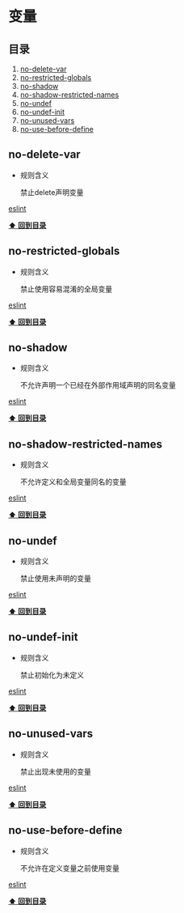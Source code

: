 # 变量

## 目录

1. [no-delete-var](#no-delete-var)
2. [no-restricted-globals](#no-restricted-globals)
3. [no-shadow](#no-shadow)
4. [no-shadow-restricted-names](#no-shadow-restricted-names)
5. [no-undef](#no-undef)
6. [no-undef-init](#no-undef-init)
7. [no-unused-vars](#no-unused-vars)
8. [no-use-before-define](#no-use-before-define)

<a id='no-delete-var'></a>
## no-delete-var

- 规则含义

  禁止delete声明变量

[eslint](https://eslint.org/docs/rules/no-delete-var.md)

**[⬆ 回到目录](#目录)**

<a id='no-restricted-globals'></a>
## no-restricted-globals

- 规则含义

  禁止使用容易混淆的全局变量

[eslint](https://eslint.org/docs/rules/no-restricted-globals.md)

**[⬆ 回到目录](#目录)**

<a id='no-shadow'></a>
## no-shadow

- 规则含义

  不允许声明一个已经在外部作用域声明的同名变量

[eslint](https://eslint.org/docs/rules/no-shadow.md)

**[⬆ 回到目录](#目录)**

<a id='no-shadow-restricted-names'></a>
## no-shadow-restricted-names

- 规则含义

  不允许定义和全局变量同名的变量

[eslint](https://eslint.org/docs/rules/no-shadow-restricted-names.md)

**[⬆ 回到目录](#目录)**

<a id='no-undef'></a>
## no-undef

- 规则含义

  禁止使用未声明的变量

[eslint](https://eslint.org/docs/rules/no-undef.md)

**[⬆ 回到目录](#目录)**

<a id='no-undef-init'></a>
## no-undef-init

- 规则含义

  禁止初始化为未定义

[eslint](https://eslint.org/docs/rules/no-undef-init.md)

**[⬆ 回到目录](#目录)**

<a id='no-unused-vars'></a>
## no-unused-vars

- 规则含义

  禁止出现未使用的变量

[eslint](https://eslint.org/docs/rules/no-unused-vars.md)

**[⬆ 回到目录](#目录)**

<a id='no-use-before-define'></a>
## no-use-before-define

- 规则含义

  不允许在定义变量之前使用变量

[eslint](https://eslint.org/docs/rules/no-use-before-define.md)

**[⬆ 回到目录](#目录)**

